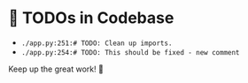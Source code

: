 # 📝 TODOs in Codebase

- `./app.py:251:# TODO: Clean up imports.`
- `./app.py:254:# TODO: This should be fixed - new comment`

Keep up the great work! 🚀
